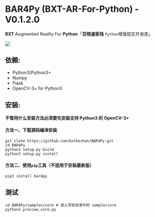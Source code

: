 # BAR4Py (BXT-AR-For-Python) - V0.1.2.0

**BXT** Augmented Reality For **Python**「**百晓通客栈** `Python`增强现实开发库」

![](imgs/webplayer.gif)

## 依赖:

- Python3/Python3+
- Numpy
- Flask
- OpenCV-3+ for Python3

## 安装:

**不管用什么安装方法必须要先安装支持 Python3 的 OpenCV-3+**

#### 方法一、下载源码编译安装

```
git clone https://github.com/bxtkezhan/BAR4Py.git
cd BAR4Py
python3 setup.py build
python3 setup.py install
```
#### 方法二、使用`pip`工具（不适用于安装最新版）

```
pip3 install bar4py
```

## 测试

```
cd BAR4Py/samples/core # 进入项目目录中的 sample/core
python3 preview_core.py
```
